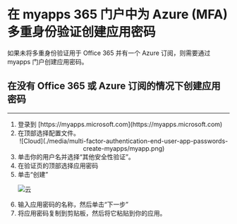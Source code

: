 <properties 
	pageTitle="在 Myapps 门户中为 Azure Multi-Factor Authentication 创建应用密码" 
	description="本页说明用户如何在 Myapps 门户中创建更多的应用密码。" 
	services="multi-factor-authentication" 
	documentationCenter="" 
	authors="billmath" 
	manager="stevenp" 
	editor="curtland"/>

<tags 
	ms.service="multi-factor-authentication" 
	ms.date="08/04/2016" 
	wacn.date="09/12/2016"/>

# 在 myapps 365 门户中为 Azure  (MFA)多重身份验证创建应用密码



如果未将多重身份验证用于 Office 365 并有一个 Azure 订阅，则需要通过 myapps 门户创建应用密码。

## 在没有 Office 365 或 Azure 订阅的情况下创建应用密码
--------------------------------------------------------------------------------
<ol>
<li>登录到 [https://myapps.microsoft.com](https://myapps.microsoft.com)</li>
<li>在顶部选择配置文件。</li>

<center>![Cloud](./media/multi-factor-authentication-end-user-app-passwords-create-myapps/myapp.png)</center>

<li>单击你的用户名并选择“其他安全性验证”。</li>
<li>在验证页的顶部选择应用密码</li>
<li>单击“创建”</li>

![云](./media/multi-factor-authentication-end-user-app-passwords-create-myapps/apppassword.png)

<li>输入应用密码的名称，然后单击“下一步”</li>
<li>将应用密码复制到剪贴板，然后将它粘贴到你的应用。</li>


 

<!---HONumber=Mooncake_0905_2016-->